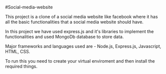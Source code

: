 #Social-media-website

This project is a clone of a social media website like facebook where it has all the basic functionalities that a social media website should have.

In this project we have used express.js and it's libraries to implement the functionalities and used MongoDb database to store data.

Major frameworks and languages used are - Node.js, Express.js, Javascript, HTML, CSS.

To run this you need to create your virtual enviroment and then install the required things.
